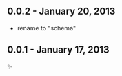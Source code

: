 
0.0.2 - January 20, 2013
------------------------
* rename to "schema"

0.0.1 - January 17, 2013
------------------------
:sparkles: